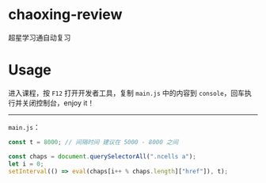 # chaoxing-review
超星学习通自动复习

# Usage

进入课程，按 `F12` 打开开发者工具，复制 `main.js` 中的内容到 `console`，回车执行并关闭控制台，enjoy it！

---

`main.js`：

```javascript
const t = 8000; // 间隔时间 建议在 5000 - 8000 之间

const chaps = document.querySelectorAll(".ncells a");
let i = 0;
setInterval(() => eval(chaps[i++ % chaps.length]["href"]), t);
```
